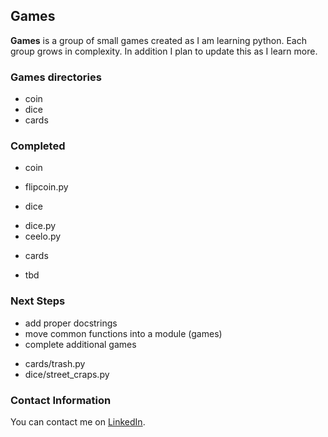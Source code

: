 ## Games ##

**Games** is a group of small games created as I am learning python.  Each group
grows in complexity.  In addition I plan to update this as I learn more.  

### Games directories ###

- coin
- dice
- cards

### Completed ###

- coin
* flipcoin.py
- dice
* dice.py
* ceelo.py
- cards
* tbd

### Next Steps ###

- add proper docstrings
- move common functions into a module (games)
- complete additional games
* cards/trash.py
* dice/street_craps.py

### Contact Information ###

You can contact me on [LinkedIn](https://www.linkedin.com/in/raneyda/).
